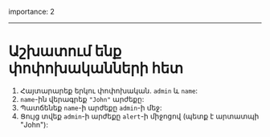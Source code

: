 importance: 2

---

# Աշխատում ենք փոփոխականների հետ

1. Հայտարարեք երկու փոփոխական. `admin` և `name`:
2. `name`-ին վերագրեք `"John"` արժեքը:
3. Պատճենեք `name`-ի արժեքը `admin`-ի մեջ:
4. Ցույց տվեք `admin`-ի արժեքը `alert`-ի միջոցով (պետք է արտատպի "John"):
